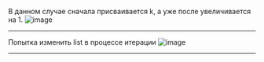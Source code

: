 В данном случае сначала присваивается k, а уже после увеличивается на 1.
![image](https://user-images.githubusercontent.com/48804404/151680319-8aeff0c0-42b7-4c91-b39f-f668437e3695.png)

---
Попытка изменить list в процессе итерации
![image](https://user-images.githubusercontent.com/48804404/151680305-e540f302-cc16-4f68-8eb2-51b74a9ff4c7.png)

---

